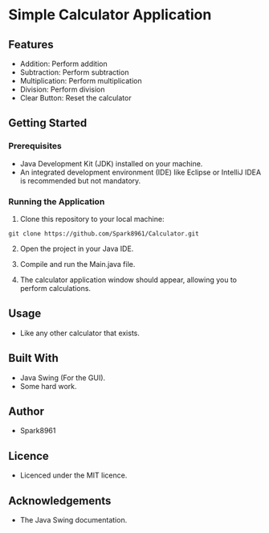 # Simple Calculator Application

## Features

- Addition: Perform addition 
- Subtraction: Perform subtraction 
- Multiplication: Perform multiplication 
- Division: Perform division 
- Clear Button: Reset the calculator

## Getting Started

### Prerequisites

- Java Development Kit (JDK) installed on your machine.
- An integrated development environment (IDE) like Eclipse or IntelliJ IDEA is recommended but not mandatory.

### Running the Application

1. Clone this repository to your local machine:

```shell
git clone https://github.com/Spark8961/Calculator.git
```
2. Open the project in your Java IDE.

3. Compile and run the Main.java file.

4. The calculator application window should appear, allowing you to perform calculations.

## Usage

- Like any other calculator that exists.

## Built With

- Java Swing (For the GUI).
- Some hard work.

## Author

- Spark8961

## Licence

- Licenced under the MIT licence.

## Acknowledgements

- The Java Swing documentation.